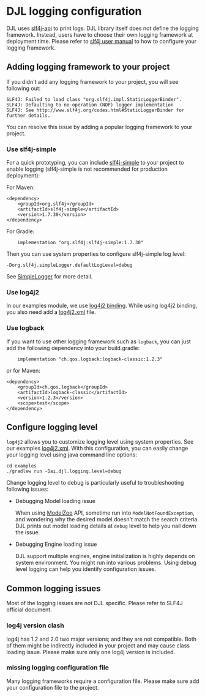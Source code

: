 # DJL logging configuration

DJL uses [slf4j-api](http://www.slf4j.org/) to print logs. DJL library itself does not define the
logging framework. Instead, users have to choose their own logging framework at deployment time.
Please refer to [slf4j user manual](http://www.slf4j.org/manual.html) to how to configure your logging framework.

## Adding logging framework to your project

If you didn't add any logging framework to your project, you will see following out:

```shell
SLF4J: Failed to load class "org.slf4j.impl.StaticLoggerBinder".
SLF4J: Defaulting to no-operation (NOP) logger implementation
SLF4J: See http://www.slf4j.org/codes.html#StaticLoggerBinder for further details.
```

You can resolve this issue by adding a popular logging framework to your project.

### Use slf4j-simple

For a quick prototyping, you can include [slf4j-simple](https://mvnrepository.com/artifact/org.slf4j/slf4j-simple)
to your project to enable logging (slf4j-simple is not recommended for production deployment):

For Maven:

```
<dependency>
    <groupId>org.slf4j</groupId>
    <artifactId>slf4j-simple</artifactId>
    <version>1.7.30</version>
</dependency>
```

For Gradle:

```
    implementation "org.slf4j:slf4j-simple:1.7.30"
```

Then you can use system properties to configure slf4j-simple log level:
```
-Dorg.slf4j.simpleLogger.defaultLogLevel=debug
```

See [SimpleLogger](http://www.slf4j.org/api/org/slf4j/impl/SimpleLogger.html) for more detail.

### Use log4j2

In our examples module, we use [log4j2 binding](https://github.com/awslabs/djl/blob/master/examples/build.gradle#L13).
While using log4j2 binding, you also need add a [log4j2.xml](../../examples/src/main/resources/log4j2.xml) file.

### Use logback

If you want to use other logging framework such as `logback`, you can just add the following dependency into your build.gradle:

```
    implementation "ch.qos.logback:logback-classic:1.2.3"
```

or for Maven:

```
<dependency>
    <groupId>ch.qos.logback</groupId>
    <artifactId>logback-classic</artifactId>
    <version>1.2.3</version>
    <scope>test</scope>
</dependency>
```

## Configure logging level

`log4j2` allows you to customize logging level using system properties. See our examples [log4j2.xml](https://github.com/awslabs/djl/blob/master/examples/src/main/resources/log4j2.xml#L13).
With this configuration, you can easily change your logging level using java command line options:

```shell
cd examples
./gradlew run -Dai.djl.logging.level=debug
```

Change logging level to debug is particularly useful to troubleshooting following issues:

- Debugging Model loading issue

    When using [ModelZoo](../model-zoo.md) API, sometime run into `ModelNotFoundException`, and wondering
    why the desired model doesn't match the search criteria. DJL prints out model loading details at `debug`
    level to help you nail down the issue.

- Debugging Engine loading issue

    DJL support multiple engines, engine initialization is highly depends on system environment.
    You might run into various problems. Using debug level logging can help you identify configuration issues.

## Common logging issues

Most of the logging issues are not DJL specific. Please refer to SLF4J official document.
 
### log4j version clash
log4j has 1.2 and 2.0 two major versions; and they are not compatible. Both of them might be indirectly included
in your project and may cause class loading issue. Please make sure only one log4j version is included.

### missing logging configuration file
Many logging frameworks require a configuration file. Please make sure add your configuration file to the project.
